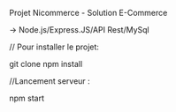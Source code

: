 Projet Nicommerce - Solution E-Commerce 

-> Node.js/Express.JS/API Rest/MySql

// Pour installer le projet:

git clone
npm install 

//Lancement serveur : 

npm start


